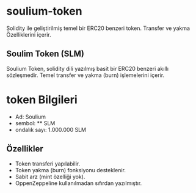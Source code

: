 # soulium-token
Solidity ile geliştirilmiş temel bir ERC20 benzeri token. Transfer ve yakma Özelliklerini içerir.
## Soulim Token (SLM)

Soulium Token, solidity dili yazılmış basit bir ERC20 benzeri akıllı sözleşmedir. Temel transfer ve yakma (burn) 
işlemelerini içerir.

# token Bilgileri
- Ad: Soulium
- sembol: ** SLM
- ondalık sayı: 1.000.000 SLM

## Özellikler 
- Token transferi yapılabilir.
- Token yakma (burn) fonksiyonu desteklenir.
- Sabit arz (mint özelliği yok).
- OppenZeppeline kullanılmadan sıfırdan yazılmıştır.


